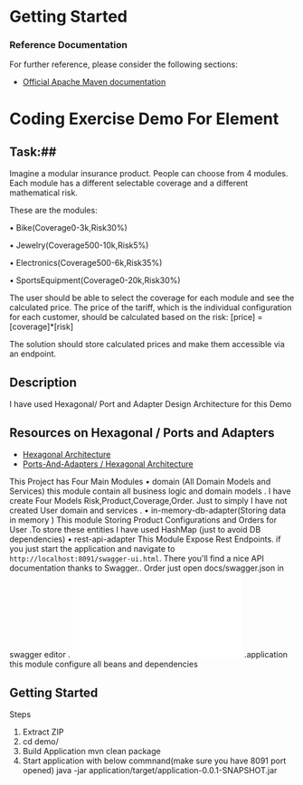 # Getting Started

### Reference Documentation
For further reference, please consider the following sections:

* [Official Apache Maven documentation](https://maven.apache.org/guides/index.html)

# Coding Exercise Demo For Element  #

## Task:##
Imagine a modular insurance product. People can choose from 4 modules. Each module has a different selectable coverage and a different mathematical risk.

These are the modules:

• Bike(Coverage0-3k,Risk30%)

• Jewelry(Coverage500-10k,Risk5%)

• Electronics(Coverage500-6k,Risk35%)

• SportsEquipment(Coverage0-20k,Risk30%)

The user should be able to select the coverage for each module and see the calculated price. The price of the tariff, which is the individual configuration for each customer, should be calculated based on the risk:
[price] = [coverage]*[risk]

The solution should store calculated prices and make them accessible via an endpoint.


## Description ##

I have used Hexagonal/ Port and Adapter Design Architecture for this Demo

## Resources on Hexagonal / Ports and Adapters ##
 - [Hexagonal Architecture](http://alistair.cockburn.us/Hexagonal+architecture)
 - [Ports-And-Adapters / Hexagonal Architecture](http://www.dossier-andreas.net/software_architecture/ports_and_adapters.html)

This Project has Four Main Modules
 • domain (All Domain Models and Services)
 this module contain all business logic and domain models . I have create Four Models Risk,Product,Coverage,Order. Just to simply I have not created User domain and services .
 • in-memory-db-adapter(Storing data in memory )
 This module  Storing Product Configurations and Orders for User .To store these entities I  have used HashMap (just to avoid DB  dependencies)
 • rest-api-adapter
 This Module Expose Rest Endpoints.
if you just start the application and navigate to `http://localhost:8091/swagger-ui.html`. There you'll find a nice API documentation thanks to Swagger..
  Order just open docs/swagger.json  in swagger editor .
 ![Swagger Documentation](docs/swagger.json)
 .application
 this module configure all beans and dependencies

## Getting Started ##

Steps
1. Extract ZIP
2. cd demo/
3. Build Application   mvn clean package
4. Start application with  below commnand(make sure you have 8091 port opened)
java -jar application/target/application-0.0.1-SNAPSHOT.jar


